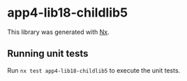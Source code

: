# app4-lib18-childlib5

This library was generated with [Nx](https://nx.dev).

## Running unit tests

Run `nx test app4-lib18-childlib5` to execute the unit tests.
